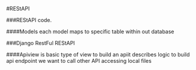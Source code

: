 #REStAPI


###REStAPI code.


####Models each model maps to specific table within out database


###Django RestFul REStAPI

####Apiview is basic type of view to build an apiit describes logic to build api endpoint
we want to call other API
accessing local files
